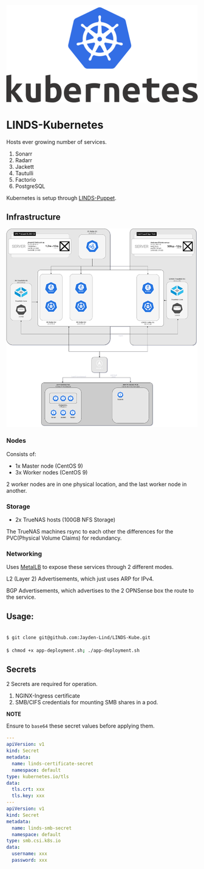 ![image](img/kube.png)

# LINDS-Kubernetes

Hosts ever growing number of services. 

1. Sonarr
2. Radarr
3. Jackett
4. Tautulli
5. Factorio
6. PostgreSQL

Kubernetes is setup through [LINDS-Puppet](https://github.com/Jayden-Lind/LINDS-Puppet).

## Infrastructure

![infra-diagram](img/linds-kube.png)

### Nodes

Consists of:

- 1x Master node (CentOS 9)
- 3x Worker nodes (CentOS 9)

2 worker nodes are in one physical location, and the last worker node in another.

### Storage

- 2x TrueNAS hosts (100GB NFS Storage)

The TrueNAS machines rsync to each other the differences for the PVC(Physical Volume Claims) for redundancy.

### Networking

Uses [MetalLB](https://metallb.universe.tf/) to expose these services through 2 different modes.

L2 (Layer 2) Advertisements, which just uses ARP for IPv4.

BGP Advertisements, which advertises to the 2 OPNSense box the route to the service.

## Usage:
``` sh

$ git clone git@github.com:Jayden-Lind/LINDS-Kube.git

$ chmod +x app-deployment.sh; ./app-deployment.sh

```

## Secrets
2 Secrets are required for operation.

1. NGINX-Ingress certificate
2. SMB/CIFS credentials for mounting SMB shares in a pod.

**NOTE**

Ensure to `base64` these secret values before applying them.

```yaml
---
apiVersion: v1
kind: Secret
metadata:
  name: linds-certificate-secret
  namespace: default
type: kubernetes.io/tls
data:
  tls.crt: xxx
  tls.key: xxx
---
apiVersion: v1
kind: Secret
metadata:
  name: linds-smb-secret
  namespace: default
type: smb.csi.k8s.io
data:
  username: xxx
  password: xxx
```
